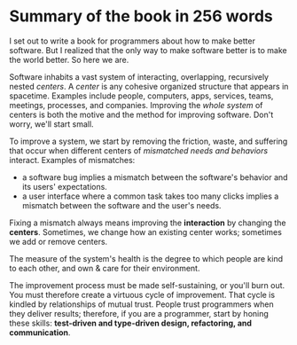 # Summary of the book in 256 words

I set out to write a book for programmers about how to make better software. But I realized that the only way to make software better is to make the world better. So here we are.

Software inhabits a vast system of interacting, overlapping, recursively nested *centers*. A *center* is any cohesive organized structure that appears in spacetime. Examples include people, computers, apps, services, teams, meetings, processes, and companies. Improving the *whole system* of centers is both the motive and the method for improving software. Don't worry, we'll start small.

To improve a system, we start by removing the friction, waste, and suffering that occur when different centers of *mismatched needs and behaviors* interact. Examples of mismatches:

- a software bug implies a mismatch between the software's behavior and its users' expectations.
- a user interface where a common task takes too many clicks implies a mismatch between the software and the user's needs.

Fixing a mismatch always means improving the **interaction** by changing the **centers**. Sometimes, we change how an existing center works; sometimes we add or remove centers.

The measure of the system's health is the degree to which people are kind to each other, and own & care for their environment.

The improvement process must be made self-sustaining, or you'll burn out. You must therefore create a virtuous cycle of improvement. That cycle is kindled by relationships of mutual trust. People trust programmers when they deliver results; therefore, if you are a programmer, start by honing these skills: **test-driven and type-driven design, refactoring, and communication**.